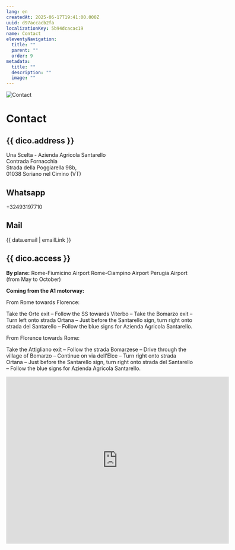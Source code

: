 ```yaml
---
lang: en
createdAt: 2025-06-17T19:41:00.000Z
uuid: d97accacb2fa
localizationKey: 5b94dcacac19
name: Contact
eleventyNavigation:
  title: ""
  parent: ""
  order: 9
metadata:
  title: ""
  description: ""
  image: ""
---
```


![Contact](/_images/Eric-et-Karima-ombre.webp)

# Contact

## {{ dico.address }}

Una Scelta - Azienda Agricola Santarello  
Contrada Fornacchia  
Strada della Poggiarella 98b,  
01038 Soriano nel Cimino (VT)

## Whatsapp

+32493197710

## Mail

{{ data.email | emailLink }}

## {{ dico.access }}

**By plane:**
Rome-Fiumicino Airport
Rome-Ciampino Airport
Perugia Airport (from May to October)

**Coming from the A1 motorway:**

From Rome towards Florence:

Take the Orte exit – Follow the SS towards Viterbo – Take the Bomarzo exit – Turn left onto strada Ortana – Just before the Santarello sign, turn right onto strada del Santarello – Follow the blue signs for Azienda Agricola Santarello.

From Florence towards Rome:

Take the Attigliano exit – Follow the strada Bomarzese – Drive through the village of Bomarzo – Continue on via dell’Elce – Turn right onto strada Ortana – Just before the Santarello sign, turn right onto strada del Santarello – Follow the blue signs for Azienda Agricola Santarello.

<p>
  <iframe src="https://www.google.com/maps/embed?pb=!1m18!1m12!1m3!1d1581254.1125289383!2d12.210320036403628!3d42.48155266934161!2m3!1f0!2f0!3f0!3m2!1i1024!2i768!4f13.1!3m3!1m2!1s0x132f29a57bdd2061%3A0xb5dccfdc37fed7c0!2sUna%20Scelta%20(Az.Agr.Santarello)!5e0!3m2!1sen!2sbe!4v1750453240340!5m2!1sen!2sbe" width="600" height="450" style="border:0;" allowfullscreen="" loading="lazy" referrerpolicy="no-referrer-when-downgrade"></iframe>
</p>
